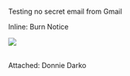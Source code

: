 Testing no secret email from Gmail  
  

Inline: Burn Notice  
  
 ![](cid:ii_i9bp7x560_14d2583778469567)  
​  

Attached: Donnie Darko  

